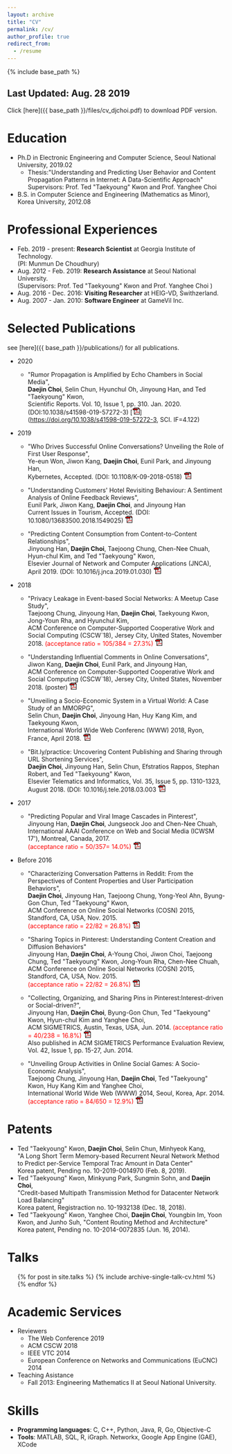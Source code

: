 ```yaml
---
layout: archive
title: "CV"
permalink: /cv/
author_profile: true
redirect_from:
  - /resume
---
```


{% include base_path %}

## Last Updated: Aug. 28 2019

Click [here]({{ base_path }}/files/cv_djchoi.pdf) to download PDF version.

Education
======
* Ph.D in Electronic Engineering and Computer Science, Seoul National University, 2019.02
  * Thesis:"Understanding and Predicting User Behavior and Content Propagation Patterns in Internet: A Data-Scientific Approach"  
  Supervisors: Prof. Ted "Taekyoung" Kwon and Prof. Yanghee Choi
* B.S. in Computer Science and Engineering (Mathematics as Minor), Korea University, 2012.08

Professional Experiences
======
* Feb. 2019 - present: **Research Scientist** at Georgia Institute of Technology.  
  (PI: Munmun De Choudhury)
* Aug. 2012 - Feb. 2019: **Research Assistance** at Seoul National University.  
  (Supervisors: Prof. Ted "Taekyoung" Kwon and Prof. Yanghee Choi )
* Aug. 2016 - Dec. 2016: **Visiting Researcher** at HEIG-VD, Swithzerland.
* Aug. 2007 - Jan. 2010: **Software Engineer** at GameVil Inc. 

 
Selected Publications
======
see [here]({{ base_path }}/publications/) for all publications.

  * 2020
      * "Rumor Propagation is Amplified by Echo Chambers in Social Media",     
      **Daejin Choi**, Selin Chun, Hyunchul Oh, Jinyoung Han, and Ted "Taekyoung" Kwon,    
      Scientific Reports. Vol. 10, Issue 1, pp. 310. Jan. 2020.
      (DOI:10.1038/s41598-019-57272-3) [![LINK](/images/pdf.gif)](https://doi.org/10.1038/s41598-019-57272-3, SCI. IF=4.122)

  * 2019
      * "Who Drives Successful Online Conversations? Unveiling the Role of First User Response",  
      Ye-eun Won, Jiwon Kang, **Daejin Choi**, Eunil Park, and Jinyoung Han,  
      Kybernetes, Accepted. (DOI: 10.1108/K-09-2018-0518) [![LINK](/images/pdf.gif)](https://www.emerald.com/insight/content/doi/10.1108/K-09-2018-0518/full/pdf?title=who-drives-successful-online-conversations-unveiling-the-role-of-first-user-response)

      * "Understanding Customers' Hotel Revisiting Behaviour: A Sentiment Analysis of Online Feedback Reviews",  
      Eunil Park, Jiwon Kang, **Daejin Choi**, and Jinyoung Han  
      Current Issues in Tourism, Accepted. (DOI: 10.1080/13683500.2018.1549025) [![LINK](/images/pdf.gif)](https://www.tandfonline.com/doi/full/10.1080/13683500.2018.1549025)

      * "Predicting Content Consumption from Content-to-Content Relationships",   
      Jinyoung Han, **Daejin Choi**, Taejoong Chung, Chen-Nee Chuah, Hyun-chul Kim, and Ted "Taekyoung" Kwon,   
      Elsevier Journal of Network and Computer Applications (JNCA), April 2019. (DOI: 10.1016/j.jnca.2019.01.030) [![LINK](/images/pdf.gif)](https://www.sciencedirect.com/science/article/pii/S108480451930044X)

  * 2018
      * "Privacy Leakage in Event-based Social Networks: A Meetup Case Study",  
      Taejoong Chung, Jinyoung Han, **Daejin Choi**, Taekyoung Kwon, Jong-Youn Rha, and Hyunchul Kim,  
      ACM Conference on Computer-Supported Cooperative Work and Social Computing (CSCW`18), Jersey City, United States, November 2018. <span style="color:red">(acceptance ratio = 105/384 = 27.3%)</span> [![LINK](/images/pdf.gif)](https://dl.acm.org/citation.cfm?id=3134670)

      * "Understanding Influential Comments in Online Conversations",  
      Jiwon Kang, **Daejin Choi**, Eunil Park, and Jinyoung Han,  
      ACM Conference on Computer-Supported Cooperative Work and Social Computing (CSCW`18), Jersey City, United States, November 2018. (poster) [![LINK](/images/pdf.gif)](https://dl.acm.org/citation.cfm?id=3274054)

      * "Unveiling a Socio-Economic System in a Virtual World: A Case Study of an MMORPG",  
      Selin Chun, **Daejin Choi**, Jinyoung Han, Huy Kang Kim, and Taekyoung Kwon,  
      International World Wide Web Conferenc (WWW) 2018, Ryon, France, April 2018. [![LINK](/images/pdf.gif)](https://dl.acm.org/citation.cfm?id=3186173)

      * "Bit.ly/practice: Uncovering Content Publishing and Sharing through URL Shortening Services",  
      **Daejin Choi**, Jinyoung Han, Selin Chun, Efstratios Rappos, Stephan Robert, and Ted "Taekyoung" Kwon,  
      Elsevier Telematics and Informatics, Vol. 35, Issue 5, pp. 1310-1323, August 2018. (DOI: 10.1016/j.tele.2018.03.003  [![LINK](/images/pdf.gif)](https://doi.org/10.1016/j.tele.2018.03.003)

  * 2017
      * "Predicting Popular and Viral Image Cascades in Pinterest",  
      Jinyoung Han, **Daejin Choi**, Jungseock Joo and Chen-Nee Chuah,  
      International AAAI Conference on Web and Social Media (ICWSM 17'), Montreal, Canada, 2017.  
      <span style="color:red">(acceptance ratio = 50/357= 14.0%)</span> [![LINK](/images/pdf.gif)](https://aaai.org/ocs/index.php/ICWSM/ICWSM17/paper/view/15605)

  * Before 2016
      * "Characterizing Conversation Patterns in Reddit: From the Perspectives of Content Properties and User Participation Behaviors",  
      **Daejin Choi**, Jinyoung Han, Taejoong Chung, Yong-Yeol Ahn, Byung-Gon Chun, Ted "Taekyoung" Kwon,  
      ACM Conference on Online Social Networks (COSN) 2015, Standford, CA, USA, Nov. 2015.  
      <span style="color:red">(acceptance ratio = 22/82 = 26.8%)</span> [![LINK](/images/pdf.gif)](https://dl.acm.org/citation.cfm?id=2817959)

      * "Sharing Topics in Pinterest: Understanding Content Creation and Diffusion Behaviors"  
      Jinyoung Han, **Daejin Choi**, A-Young Choi, Jiwon Choi, Taejoong Chung, Ted "Taekyoung" Kwon, Jong-Youn Rha, Chen-Nee Chuah,  
      ACM Conference on Online Social Networks (COSN) 2015, Standford, CA, USA, Nov. 2015.  
      <span style="color:red">(acceptance ratio = 22/82 = 26.8%)</span> [![LINK](/images/pdf.gif)](https://dl.acm.org/citation.cfm?id=2817961)  

      * "Collecting, Organizing, and Sharing Pins in Pinterest:Interest-driven or Social-driven?",  
      Jinyoung Han, **Daejin Choi**, Byung-Gon Chun, Ted "Taekyoung" Kwon, Hyun-chul Kim and Yanghee Choi,  
      ACM SIGMETRICS, Austin, Texas, USA, Jun. 2014. <span style="color:red">(acceptance ratio = 40/238 = 16.8%)</span> [![LINK](/images/pdf.gif)](https://dl.acm.org/citation.cfm?id=2591996)  
      Also published in ACM SIGMETRICS Performance Evaluation Review, Vol. 42, Issue 1, pp. 15-27, Jun. 2014. 

      * "Unveiling Group Activities in Online Social Games: A Socio-Economic Analysis",  
      Taejoong Chung, Jinyoung Han, **Daejin Choi**, Ted "Taekyoung" Kwon, Huy Kang Kim and Yanghee Choi,  
      International World Wide Web (WWW) 2014, Seoul, Korea, Apr. 2014. <span style="color:red">(acceptance ratio = 84/650 = 12.9%)</span> [![LINK](/images/pdf.gif)](https://dl.acm.org/citation.cfm?id=2568011)

Patents
======
* Ted "Taekyoung" Kwon, **Daejin Choi**, Selin Chun, Minhyeok Kang,  
  "A Long Short Term Memory-based Recurrent Neural Network Method to Predict per-Service Temporal Trac Amount in Data Center"  
  Korea patent, Pending no. 10-2019-0014970 (Feb. 8, 2019).
* Ted "Taekyoung" Kwon, Minkyung Park, Sungmin Sohn, and **Daejin Choi**,  
  "Credit-based Multipath Transmission Method for Datacenter Network Load Balancing"  
  Korea patent, Registraction no. 10-1932138 (Dec. 18, 2018).
* Ted "Taekyoung" Kwon, Yanghee Choi, **Daejin Choi**, Youngbin Im, Yoon Kwon, and Junho Suh, 
  "Content Routing Method and Architecture"  
  Korea patent, Pending no. 10-2014-0072835 (Jun. 16, 2014).

Talks
======
  <ul>{% for post in site.talks %}
    {% include archive-single-talk-cv.html %}
  {% endfor %}</ul>
 
Academic Services
======
* Reviewers
  * The Web Conference 2019
  * ACM CSCW 2018
  * IEEE VTC 2014
  * European Conference on Networks and Communications (EuCNC) 2014
* Teaching Asistance
  * Fall 2013: Engineering Mathematics II at Seoul National University.

Skills
======
* **Programming languages**: C, C++, Python, Java, R, Go, Objective-C
* **Tools**: MATLAB, SQL, R, iGraph. Networkx, Google App Engine (GAE), XCode


<!--
Teaching
======
  <ul>{% for post in site.teaching %}
    {% include archive-single-cv.html %}
  {% endfor %}</ul>
-->
